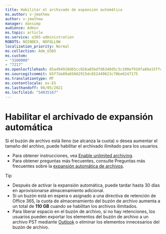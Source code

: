 ```yaml
---
title: Habilitar el archivado de expansión automática
ms.author: v-jmathew
author: v-jmathew
manager: dansimp
audience: Admin
ms.topic: article
ms.service: o365-administration
ROBOTS: NOINDEX, NOFOLLOW
localization_priority: Normal
ms.collection: Adm_O365
ms.custom:
- "3100008"
- "7217"
ms.openlocfilehash: 85a494918d65cc026a85bdfd6348d5c3c190ef919fa88a15ffcd4e7e790b8737
ms.sourcegitcommit: b5f7da89a650d2915dc652449623c78be6247175
ms.translationtype: MT
ms.contentlocale: es-ES
ms.lasthandoff: 08/05/2021
ms.locfileid: "54035167"
---
```

# <a name="enable-auto-expanding-archiving"></a>Habilitar el archivado de expansión automática

Si el buzón de archivo está lleno (se alcanza la cuota) o desea aumentar el tamaño del archivo, puede habilitar el archivado ilimitado para los usuarios.

- Para obtener instrucciones, vea [Enable unlimited archiving](https://docs.microsoft.com/office365/securitycompliance/enable-unlimited-archiving).
- Para obtener preguntas más frecuentes, consulte Preguntas más frecuentes sobre la [expansión automática de archivos](https://blogs.technet.microsoft.com/exchange/2018/04/09/office-365-auto-expanding-archives-faq/).

> [!TIP]
>
> - Después de activar la expansión automática, puede tardar hasta 30 días en aprovisionarse almacenamiento adicional.
> - Si un buzón está en espera o asignado a una directiva de retención de Office 365, la cuota de almacenamiento del buzón de archivo aumenta a un total de **110 GB** cuando se habilitan los archivos ilimitados.
> - Para liberar espacio en el buzón de archivo, si no hay retenciones, los usuarios pueden exportar los elementos del buzón de archivo a un archivo PST mediante [Outlook](https://support.office.com/article/Export-or-backup-email-contacts-and-calendar-to-an-Outlook-pst-file-14252b52-3075-4e9b-be4e-ff9ef1068f91) o eliminar los elementos innecesarios del buzón de archivo.
